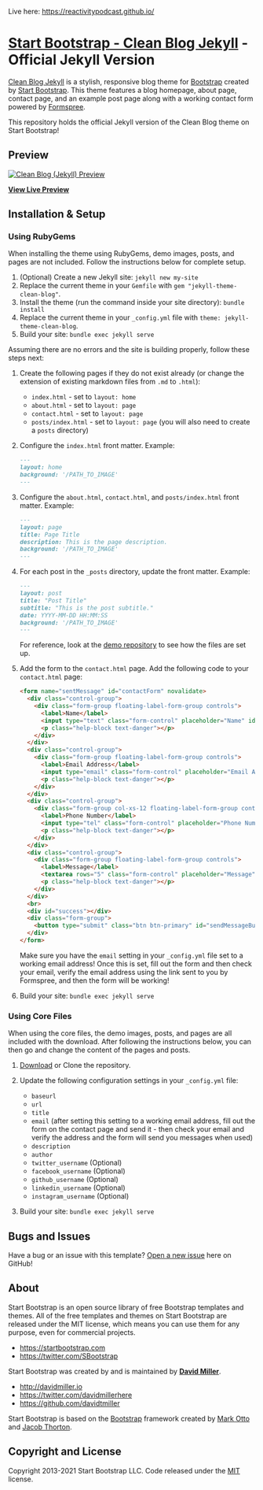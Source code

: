 Live here: https://reactivitypodcast.github.io/

# [Start Bootstrap - Clean Blog Jekyll](https://startbootstrap.com/themes/clean-blog-jekyll/) - Official Jekyll Version

[Clean Blog Jekyll](https://startbootstrap.com/themes/clean-blog-jekyll/) is a stylish, responsive blog theme for [Bootstrap](https://getbootstrap.com/) created by [Start Bootstrap](https://startbootstrap.com/). This theme features a blog homepage, about page, contact page, and an example post page along with a working contact form powered by [Formspree](https://formspree.io/).

This repository holds the official Jekyll version of the Clean Blog theme on Start Bootstrap!

## Preview

[![Clean Blog (Jekyll) Preview](https://startbootstrap.com/assets/img/screenshots/themes/clean-blog-jekyll.png)](http://StartBootstrap.github.io/startbootstrap-clean-blog-jekyll/)

**[View Live Preview](http://StartBootstrap.github.io/startbootstrap-clean-blog-jekyll/)**

## Installation & Setup

### Using RubyGems

When installing the theme using RubyGems, demo images, posts, and pages are not included. Follow the instructions below for complete setup.

1. (Optional) Create a new Jekyll site: `jekyll new my-site`
2. Replace the current theme in your `Gemfile` with `gem "jekyll-theme-clean-blog"`.
3. Install the theme (run the command inside your site directory): `bundle install`
4. Replace the current theme in your `_config.yml` file with `theme: jekyll-theme-clean-blog`.
5. Build your site: `bundle exec jekyll serve`

Assuming there are no errors and the site is building properly, follow these steps next:

1. Create the following pages if they do not exist already (or change the extension of existing markdown files from `.md` to `.html`):

   * `index.html` - set to `layout: home`
   * `about.html` - set to `layout: page`
   * `contact.html` - set to `layout: page`
   * `posts/index.html` - set to `layout: page` (you will also need to create a `posts` directory)

2. Configure the `index.html` front matter. Example:

    ```markdown
    ---
    layout: home
    background: '/PATH_TO_IMAGE'
    ---
    ```

3. Configure the `about.html`, `contact.html`, and `posts/index.html` front matter. Example:

    ```markdown
    ---
    layout: page
    title: Page Title
    description: This is the page description.
    background: '/PATH_TO_IMAGE'
    ---
    ```

4. For each post in the `_posts` directory, update the front matter. Example:

    ```markdown
    ---
    layout: post
    title: "Post Title"
    subtitle: "This is the post subtitle."
    date: YYYY-MM-DD HH:MM:SS
    background: '/PATH_TO_IMAGE'
    ---
    ```

    For reference, look at the [demo repository](https://github.com/StartBootstrap/startbootstrap-clean-blog-jekyll) to see how the files are set up.

5. Add the form to the `contact.html` page. Add the following code to your `contact.html` page:

    ```html
    <form name="sentMessage" id="contactForm" novalidate>
      <div class="control-group">
        <div class="form-group floating-label-form-group controls">
          <label>Name</label>
          <input type="text" class="form-control" placeholder="Name" id="name" required data-validation-required-message="Please enter your name.">
          <p class="help-block text-danger"></p>
        </div>
      </div>
      <div class="control-group">
        <div class="form-group floating-label-form-group controls">
          <label>Email Address</label>
          <input type="email" class="form-control" placeholder="Email Address" id="email" required data-validation-required-message="Please enter your email address.">
          <p class="help-block text-danger"></p>
        </div>
      </div>
      <div class="control-group">
        <div class="form-group col-xs-12 floating-label-form-group controls">
          <label>Phone Number</label>
          <input type="tel" class="form-control" placeholder="Phone Number" id="phone" required data-validation-required-message="Please enter your phone number.">
          <p class="help-block text-danger"></p>
        </div>
      </div>
      <div class="control-group">
        <div class="form-group floating-label-form-group controls">
          <label>Message</label>
          <textarea rows="5" class="form-control" placeholder="Message" id="message" required data-validation-required-message="Please enter a message."></textarea>
          <p class="help-block text-danger"></p>
        </div>
      </div>
      <br>
      <div id="success"></div>
      <div class="form-group">
        <button type="submit" class="btn btn-primary" id="sendMessageButton">Send</button>
      </div>
    </form>
    ```

    Make sure you have the `email` setting in your `_config.yml` file set to a working email address! Once this is set, fill out the form and then check your email, verify the email address using the link sent to you by Formspree, and then the form will be working!

6. Build your site: `bundle exec jekyll serve`

### Using Core Files

When using the core files, the demo images, posts, and pages are all included with the download. After following the instructions below, you can then go and change the content of the pages and posts.

1. [Download](https://github.com/StartBootstrap/startbootstrap-clean-blog-jekyll/archive/master.zip) or Clone the repository.
2. Update the following configuration settings in your `_config.yml` file:

    * `baseurl`
    * `url`
    * `title`
    * `email` (after setting this setting to a working email address, fill out the form on the contact page and send it - then check your email and verify the address and the form will send you messages when used)
    * `description`
    * `author`
    * `twitter_username` (Optional)
    * `facebook_username` (Optional)
    * `github_username` (Optional)
    * `linkedin_username` (Optional)
    * `instagram_username` (Optional)

3. Build your site: `bundle exec jekyll serve`

## Bugs and Issues

Have a bug or an issue with this template? [Open a new issue](https://github.com/StartBootstrap/startbootstrap-clean-blog-jekyll/issues) here on GitHub!

## About

Start Bootstrap is an open source library of free Bootstrap templates and themes. All of the free templates and themes on Start Bootstrap are released under the MIT license, which means you can use them for any purpose, even for commercial projects.

* <https://startbootstrap.com>
* <https://twitter.com/SBootstrap>

Start Bootstrap was created by and is maintained by **[David Miller](http://davidmiller.io/)**.

* <http://davidmiller.io>
* <https://twitter.com/davidmillerhere>
* <https://github.com/davidtmiller>

Start Bootstrap is based on the [Bootstrap](https://getbootstrap.com/) framework created by [Mark Otto](https://twitter.com/mdo) and [Jacob Thorton](https://twitter.com/fat).

## Copyright and License

Copyright 2013-2021 Start Bootstrap LLC. Code released under the [MIT](https://github.com/StartBootstrap/startbootstrap-clean-blog-jekyll/blob/master/LICENSE) license.
